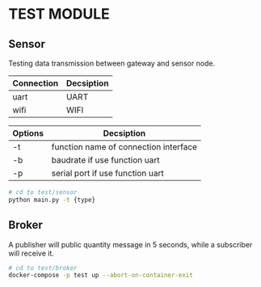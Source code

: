 # TEST MODULE 

## Sensor
Testing data transmission between gateway and sensor node.

| Connection | Decsiption |
|-|-|
| uart | UART |
| wifi | WIFI |

| Options | Decsiption |
|-|-|
| -t | function name of connection interface |
| -b | baudrate if use function uart |
| -p | serial port if use function uart |

```bash
# cd to test/sensor
python main.py -t {type}
```

## Broker
A publisher will public quantity message in 5 seconds, while a subscriber will receive it. 
```bash
# cd to test/broker
docker-compose -p test up --abort-on-container-exit
```